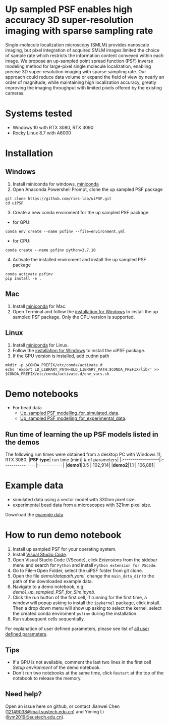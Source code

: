 # Up sampled PSF enables high accuracy 3D super-resolution imaging with sparse sampling rate
Single-molecule localization microscopy (SMLM) provides nanoscale imaging, but pixel integration of acquired SMLM images limited the choice of sample rate which restricts the information content conveyed within each image. We propose an up-sampled point spread function (PSF) inverse modeling method for large-pixel single molecule localization, enabling precise 3D super-resolution imaging with sparse sampling rate. Our approach could reduce data volume or expand the field of view by nearly an order of magnitude, while maintaining high localization accuracy, greatly improving the imaging throughput with limited pixels offered by the existing cameras. 

# Systems tested
- Windows 10 with RTX 3080, RTX 3090
- Rocky Linux 8.7 with A6000

# Installation
## Windows
1. Install miniconda for windows, [miniconda](https://docs.conda.io/en/latest/miniconda.html)
2. Open Anaconda Powershell Prompt, clone the up sampled PSF package     
```
git clone https://github.com/ries-lab/uiPSF.git
cd uiPSF
```
3. Create a new conda enviroment for the up sampled PSF package  
- for GPU: 
```
conda env create --name psfinv --file=environment.yml
```   
- for CPU: 
```
conda create --name psfinv python=3.7.10
```
4. Activate the installed enviroment and install the up sampled PSF package
```
conda activate psfinv
pip install -e .
```

## Mac
1. Install [miniconda](https://docs.conda.io/en/latest/miniconda.html) for Mac.
2. Open Terminal and follow the [installation for Windows](#Windows) to install the up sampled PSF package. Only the CPU version is supported. 

## Linux
1. Install [miniconda](https://docs.conda.io/en/latest/miniconda.html) for Linux.
2. Follow the [installation for Windows](#Windows) to install the uiPSF package.
3. If the GPU version is installed, add cudnn path
```
mkdir -p $CONDA_PREFIX/etc/conda/activate.d
echo 'export LD_LIBRARY_PATH=$LD_LIBRARY_PATH:$CONDA_PREFIX/lib/' >> $CONDA_PREFIX/etc/conda/activate.d/env_vars.sh
```

# Demo notebooks
- For bead data
  - [Up_sampled PSF modelling_for_simulated_data](demo/demo1_up_sampled_PSF_for_Sim.ipynb).
  - [Up_sampled PSF modelling_for_experimental_data](demo/demo2_up_sampled_PSF_for_Exp.ipynb).
 
## Run time of learning the up PSF models listed in the demos
The following run times were obtained from a desktop PC with Windows 11, RTX 3080.
|**PSF type**| run time (min)| # of parameters|
|:------------------|:----------------|:------------|
|**demo1**|3.5 | 102,914|
|**demo2**|1.1 | 106,881|


# Example data 
- simulated data using a vector model with 330nm pixel size.
- experimental bead data from a microscopes with 321nm pixel size.

Download the [example data](https://zenodo.org/records/14000637)
# How to run demo notebook
1. Install up sampled PSF for your operating system.
2. Install [Visual Studio Code](https://code.visualstudio.com/Download).
3. Open Visual Studio Code (VScode), click *Extensions* from the sidebar menu and search for `Python` and install `Python extension for VScode`.
4. Go to File->Open Folder, select the uiPSF folder from git clone.
5. Open the file *demo/datapath.yaml*, change the `main_data_dir` to the path of the downloaded example data.
6. Navigate to a demo notebook, e.g. *demo1_up_sampled_PSF_for_Sim.ipynb*.
7. Click the run button of the first cell, if running for the first time, a window will popup asking to install the `ipykernel` package, click install. Then a drop down menu will show up asking to select the kernel, select the created conda enviroment `psfinv` during the installation.
8. Run subsequent cells sequentially.

For explanation of user defined parameters, please see list of [all user defined parameters](config/parameter%20description.md). 
## Tips
- If a GPU is not available, comment the last two lines in the first cell *Setup environment* of the demo notebook.
- Don't run two notebooks at the same time, click `Restart` at the top of the notebook to release the memory.
## Need help?
Open an issue here on github, or contact Jianwei Chen (12149038@mail.sustech.edu.cn) and Yiming Li (liym2019@sustech.edu.cn).
